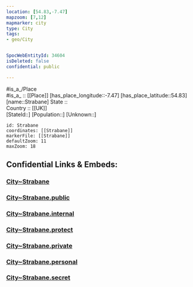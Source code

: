 ```yaml
---
location: [54.83,-7.47] 
mapzoom: [7,12] 
mapmarker: city 
type: City
tags:
- geo/City


SpocWebEntityId: 34604
isDeleted: false
confidential: public

---
```

#is_a_/Place  
#is_a_ :: [[Place]] 
[has_place_longitude::-7.47] 
[has_place_latitude::54.83] 
[name::Strabane] 
State ::  
Country :: [[UK]]  
[StateId::] 
[Population::] 
[Unknown::] 


```leaflet
id: Strabane
coordinates: [[Strabane]] 
markerFile: [[Strabane]] 
defaultZoom: 11 
maxZoom: 18
```


## Confidential Links & Embeds: 

### [City~Strabane](/_Standards/Earth/Continent/Europe/Europe~North/UK/Ireland~North/counties~Ireland~North/Derry-City_and_Strabane/cities~DerryCityandStrabane/Strabane/City~Strabane.md) 

### [City~Strabane.public](/_public/Earth/Continent/Europe/Europe~North/UK/Ireland~North/counties~Ireland~North/Derry-City_and_Strabane/cities~DerryCityandStrabane/Strabane/City~Strabane.public.md) 

### [City~Strabane.internal](/_internal/Earth/Continent/Europe/Europe~North/UK/Ireland~North/counties~Ireland~North/Derry-City_and_Strabane/cities~DerryCityandStrabane/Strabane/City~Strabane.internal.md) 

### [City~Strabane.protect](/_protect/Earth/Continent/Europe/Europe~North/UK/Ireland~North/counties~Ireland~North/Derry-City_and_Strabane/cities~DerryCityandStrabane/Strabane/City~Strabane.protect.md) 

### [City~Strabane.private](/_private/Earth/Continent/Europe/Europe~North/UK/Ireland~North/counties~Ireland~North/Derry-City_and_Strabane/cities~DerryCityandStrabane/Strabane/City~Strabane.private.md) 

### [City~Strabane.personal](/_personal/Earth/Continent/Europe/Europe~North/UK/Ireland~North/counties~Ireland~North/Derry-City_and_Strabane/cities~DerryCityandStrabane/Strabane/City~Strabane.personal.md) 

### [City~Strabane.secret](/_secret/Earth/Continent/Europe/Europe~North/UK/Ireland~North/counties~Ireland~North/Derry-City_and_Strabane/cities~DerryCityandStrabane/Strabane/City~Strabane.secret.md)

